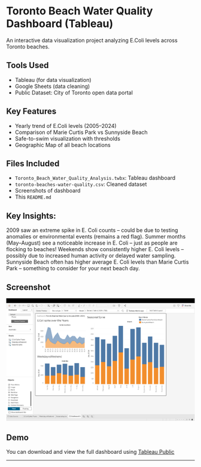 # Toronto Beach Water Quality Dashboard (Tableau)

An interactive data visualization project analyzing E.Coli levels across Toronto beaches.

## Tools Used
- Tableau (for data visualization)
- Google Sheets (data cleaning)
- Public Dataset: City of Toronto open data portal

## Key Features
- Yearly trend of E.Coli levels (2005–2024)
- Comparison of Marie Curtis Park vs Sunnyside Beach
- Safe-to-swim visualization with thresholds
- Geographic Map of all beach locations

## Files Included
- `Toronto_Beach_Water_Quality_Analysis.twbx`: Tableau dashboard
- `toronto-beaches-water-quality.csv`: Cleaned dataset
- Screenshots of dashboard
- This `README.md`

## Key Insights:

2009 saw an extreme spike in E. Coli counts – could be due to testing anomalies or environmental events (remains a red flag).
Summer months (May–August) see a noticeable increase in E. Coli – just as people are flocking to beaches!
Weekends show consistently higher E. Coli levels – possibly due to increased human activity or delayed water sampling.
Sunnyside Beach often has higher average E. Coli levels than Marie Curtis Park – something to consider for your next beach day.

## Screenshot
![Dashboard Screenshot](1-d265efed.jpg)

## Demo
You can download and view the full dashboard using [Tableau Public](https://public.tableau.com/en-us/s/download)

---
